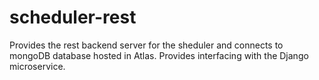 # scheduler-rest
Provides the rest backend server for the sheduler and connects to mongoDB database hosted in Atlas. Provides interfacing with the Django microservice. 
